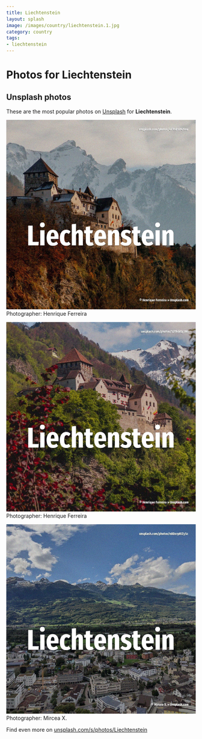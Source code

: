 ```yaml
---
title: Liechtenstein
layout: splash
image: /images/country/liechtenstein.1.jpg
category: country
tags:
- liechtenstein
---
```

# Photos for Liechtenstein
 
## Unsplash photos
These are the most popular photos on [Unsplash](https://unsplash.com) for **Liechtenstein**.
 
![Liechtenstein](/images/country/liechtenstein.1.jpg)
Photographer:  Henrique Ferreira
 
![Liechtenstein](/images/country/liechtenstein.2.jpg)
Photographer:  Henrique Ferreira
 
![Liechtenstein](/images/country/liechtenstein.3.jpg)
Photographer:  Mircea X.
 
Find even more on [unsplash.com/s/photos/Liechtenstein](https://unsplash.com/s/photos/Liechtenstein)
 

